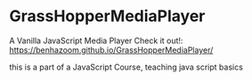 # GrassHopperMediaPlayer
A Vanilla JavaScript Media Player
Check it out!:
https://benhazoom.github.io/GrassHopperMediaPlayer/

this is a part of a JavaScript Course, teaching java script basics
